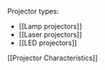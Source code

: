 
Projector types:
- [[Lamp projectors]]
- [[Laser projectors]]
- [[LED projectors]]

[[Projector Characteristics]]